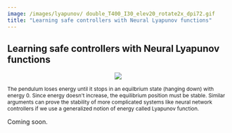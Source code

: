 ```yaml
---
image: /images/lyapunov/ double_T400_I30_elev20_rotate2x_dpi72.gif 
title: "Learning safe controllers with Neural Lyapunov functions"
---
```


## Learning safe controllers with Neural Lyapunov functions

<p align="center">
<img src="/images/lyapunov/double_T400_I30_elev20_rotate2x_dpi72.gif"  style="background:none; border:none; box-shadow:none;">
</p>
<span class="caption" STYLE="font-size:85%"> The pendulum loses energy until it stops in an equilbrium state (hanging down) with energy 0. 
 Since energy doesn't increase, the equilibrium position must be stable. Similar arguments can prove the stability of more complicated systems like neural network controllers if we use a generalized notion of energy called Lyapunov function. </span>

Coming soon. 

